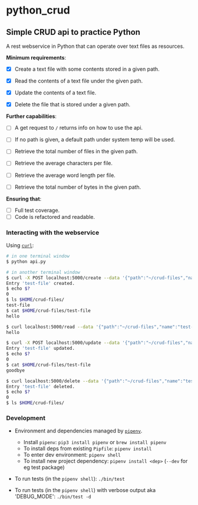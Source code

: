 # python_crud

## Simple CRUD api to practice Python

A rest webservice in Python that can operate over text files as resources.

**Minimum requirements**:

  - [x] Create a text file with some contents stored in a given path.
  - [x] Read the contents of a text file under the given path.
  - [x] Update the contents of a text file.
  - [x] Delete the file that is stored under a given path.
 
 
**Further capabilities**:

  - [ ] A get request to `/` returns info on how to use the api.
  - [ ] If no path is given, a default path under system temp will be used.
  - [ ] Retrieve the total number of files in the given path.
  - [ ] Retrieve the average characters per file.
  - [ ] Retrieve the average word length per file.
  - [ ] Retrieve the total number of bytes in the given path.


**Ensuring that**:

  - [ ] Full test coverage.
  - [ ] Code is refactored and readable.

### Interacting with the webservice

Using [`curl`](https://www.lifewire.com/example-uses-of-the-linux-curl-command-4084144):

```sh
# in one terminal window
$ python api.py

# in another terminal window
$ curl -X POST localhost:5000/create --data '{"path":"~/crud-files","name":"test-file","contents":"hello"}'
Entry 'test-file' created.
$ echo $?
0
$ ls $HOME/crud-files/
test-file
$ cat $HOME/crud-files/test-file
hello

$ curl localhost:5000/read --data '{"path":"~/crud-files","name":"test-file"}'
hello

$ curl -X POST localhost:5000/update --data '{"path":"~/crud-files","name":"test-file","contents":"goodbye"}'
Entry 'test-file' updated.
$ echo $?
0
$ cat $HOME/crud-files/test-file
goodbye

$ curl localhost:5000/delete --data '{"path":"~/crud-files","name":"test-file"}'
Entry 'test-file' deleted.
$ echo $?
0
$ ls $HOME/crud-files/

```

### Development

- Environment and dependencies managed by [`pipenv`](https://docs.pipenv.org/en/latest/).
  - Install `pipenv`: `pip3 install pipenv` or `brew install pipenv`
  - To install deps from existing `Pipfile`: `pipenv install`
  - To enter dev environment: `pipenv shell`
  - To install new project dependency: `pipenv install <dep>` (`--dev` for eg test package)

- To run tests (in the `pipenv shell`): `./bin/test`
- To run tests (in the `pipenv shell`) with verbose output aka 'DEBUG_MODE': `./bin/test -d`
